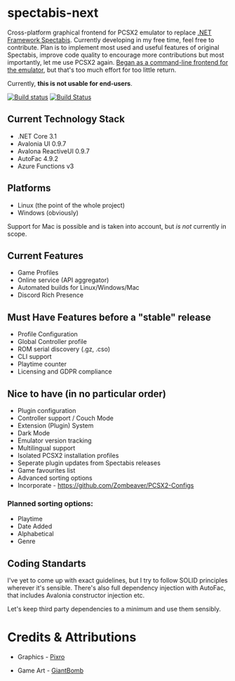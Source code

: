 # spectabis-next

Cross-platform graphical frontend for PCSX2 emulator to replace [.NET Framework Spectabis](https://github.com/FaithLV/Spectabis). Currently developing in my free time, feel free to contribute.
Plan is to implement most used and useful features of original Spectabis, improve code quality to encourage more contributions but most importantly, let me use PCSX2 again.
[Began as a command-line frontend for the emulator](https://github.com/FaithLV/spectabis-cli), but that's too much effort for too little return.

Currently, **this is not usable for end-users**.

[![Build status](https://ci.appveyor.com/api/projects/status/nk9bp0m8ak2wm2e3/branch/master?svg=true)](https://ci.appveyor.com/project/FaithLV/spectabis-next/branch/master) 
[![Build Status](https://dev.azure.com/Spectabis/SpectabisNext/_apis/build/status/FaithLV.spectabis-next?branchName=master)](https://dev.azure.com/Spectabis/SpectabisNext/_build/latest?definitionId=1&branchName=master)


## Current Technology Stack
* .NET Core 3.1
* Avalonia UI 0.9.7
* Avalona ReactiveUI 0.9.7
* AutoFac 4.9.2
* Azure Functions v3

## Platforms
* Linux (the point of the whole project)
* Windows (obviously)

Support for Mac is possible and is taken into account, but *is not* currently in scope.

## Current Features
* Game Profiles
* Online service (API aggregator)
* Automated builds for Linux/Windows/Mac
* Discord Rich Presence

## Must Have Features before a "stable" release
* Profile Configuration
* Global Controller profile
* ROM serial discovery (.gz, .cso)
* CLI support
* Playtime counter
* Licensing and GDPR compliance

## Nice to have (in no particular order)
* Plugin configuration
* Controller support / Couch Mode
* Extension (Plugin) System
* Dark Mode
* Emulator version tracking
* Multilingual support
* Isolated PCSX2 installation profiles 
* Seperate plugin updates from Spectabis releases
* Game favourites list
* Advanced sorting options
* Incorporate - https://github.com/Zombeaver/PCSX2-Configs

### Planned sorting options:
* Playtime
* Date Added
* Alphabetical
* Genre

## Coding Standarts
I've yet to come up with exact guidelines, but I try to follow SOLID principles wherever it's sensible. There's also full dependency injection with AutoFac, that includes Avalonia constructor injection etc.

Let's keep third party dependencies to a minimum and use them sensibly.

# Credits & Attributions

* Graphics - [Pixro](https://www.instagram.com/artcallspixro/)

* Game Art - [GiantBomb](https://www.giantbomb.com/api/)
